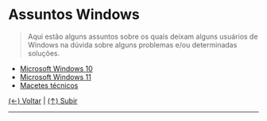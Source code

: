 # Assuntos Windows
> Aqui estão alguns assuntos sobre os quais deixam alguns usuários de Windows na dúvida sobre alguns problemas e/ou determinadas soluções.

- [Microsoft Windows 10](https://github.com/systemboys/GTi_Laboratory/tree/main/Microsoft%20Windows/Microsoft%20Windows%2010#microsoft-windows-10 "Microsoft Windows 10")
- [Microsoft Windows 11](https://github.com/systemboys/GTi_Laboratory/tree/main/Microsoft%20Windows/Microsoft%20Windows%2011#microsoft-windows-11 "Microsoft Windows 11")
- [Macetes técnicos](https://github.com/systemboys/GTi_Laboratory/tree/main/Microsoft%20Windows/Macetes#gti-laboratory--macetes-t%C3%A9cnicos "Macetes técnicos")

[(&larr;) Voltar](https://github.com/systemboys/GTi_Laboratory#laborat%C3%B3rio-gti "Voltar ao Sumário") | 
[(&uarr;) Subir](#assuntos-windows "Subir para o topo")

---
